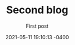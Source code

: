 ---
layout: post
title: "Second blog"
subtitle: "First post"
date: 2021-05-11 19:10:13 -0400
background: "/img/AmAZUHZ.jpg"
tags: hello
---